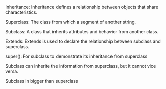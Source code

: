 Inheritance: Inheritance defines a relationship between objects that share characteristics.

Superclass: The class from which a segment of another string.

Subclass: A class that inherits attributes and behavior from another class.

Extends: Extends is used to declare the relationship between subclass and superclass.

super(): For subclass to demonstrate its inheritance from superclass

Subclass can inherite the information from superclass, but it cannot vice versa.

Subclass in bigger than superclass
